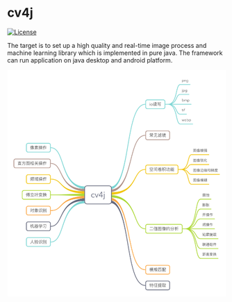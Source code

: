 # cv4j
 
[![License](https://img.shields.io/badge/license-Apache%202-lightgrey.svg)](https://www.apache.org/licenses/LICENSE-2.0.html)

The target is to set up a high quality and real-time image process and machine learning library which is implemented in pure java. The framework can run application on java desktop and android platform.

![](cv4j.png)
